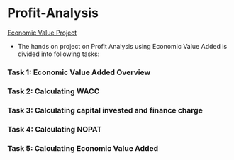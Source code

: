 # Profit-Analysis
[ Economic Value Project ](https://github.com/mahajan07/Profit-Analysis/blob/main/Economic%20Value%20Added%20(1).xlsx)
* The hands on project on Profit Analysis using Economic Value Added is divided into following tasks:

### Task 1: Economic Value Added Overview
### Task 2: Calculating WACC
### Task 3: Calculating capital invested and finance charge
### Task 4: Calculating NOPAT
### Task 5: Calculating Economic Value Added
